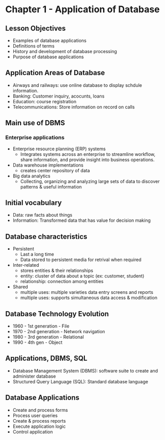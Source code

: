 # Chapter 1 - Application of Database

## Lesson Objectives

- Examples of database applications
- Definitions of terms
- History and development of database processing
- Purpose of database applications

## Application Areas of Database

- Airways and railways: use online database to display  schdule information.
- Banking: Customer inquiry, acocunts, loans
- Education: course registration
- Telecommunications: Store information on record on calls

## Main use of DBMS

### Enterprise applications

- Enterprise resource planning (ERP) systems
  - Integrates systems across an enterprise to streamline workflow, share information, and provide insight into business operations.
- Data warehouse implementations
  - creates center repository of data
- Big data analytics
  - Collecting, organizing and analyzing large sets of data to discover patterns & useful information

## Initial vocabulary

- Data: raw facts about things
- Information: Transformed data that has value for decision making

## Database characteristics

- Persistent
  - Last a long time
  - Data stored to persistent media for retrival when required
- Inter-related
  - stores entities & their relationships
  - entity: cluster of data about a topic (ex: customer, student)
  - relationship: connection among entities
- Shared
  - multiple uses: multiple varieties data entry screens and reports
  - multiple uses: supports simultaneous data access & modification

## Database Technology Evolution

- 1960 - 1st generation - File
- 1970 - 2nd generation - Network navigation
- 1980 - 3rd generation - Relational
- 1990 - 4th gen - Object

## Applications, DBMS, SQL

- Database Management System (DBMS): software suite to create and administer database
- Structured Query Language (SQL): Standard database language

## Database Applications

- Create and process forms
- Process user queries
- Create & process reports
- Execute application logic
- Control application

